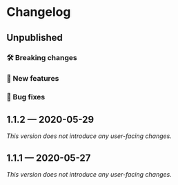 # Changelog

## Unpublished

### 🛠 Breaking changes

### 🎉 New features

### 🐛 Bug fixes

## 1.1.2 — 2020-05-29

*This version does not introduce any user-facing changes.*

## 1.1.1 — 2020-05-27

*This version does not introduce any user-facing changes.*
